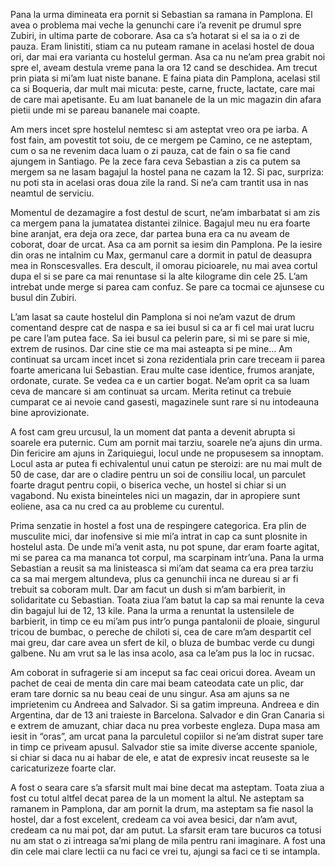 Pana la urma dimineata era pornit si Sebastian sa ramana in Pamplona. El avea o problema mai veche la genunchi care i’a revenit pe drumul spre Zubiri, in ultima parte de coborare. Asa ca s’a hotarat si el sa ia o zi de pauza. Eram linistiti, stiam ca nu puteam ramane in acelasi hostel de doua ori, dar mai era varianta cu hostelul german. Asa ca nu ne’am prea grabit noi spre el, aveam destula vreme pana la ora 12 cand se deschidea. Am trecut prin piata si mi’am luat niste banane. E faina piata din Pamplona, acelasi stil ca si Boqueria, dar mult mai micuta: peste, carne, fructe, lactate, care mai de care mai apetisante. Eu am luat bananele de la un mic magazin din afara pietii unde mi se pareau bananele mai coapte.

Am mers incet spre hostelul nemtesc si am asteptat vreo ora pe iarba. A fost fain, am povestit tot soiu, de ce mergem pe Camino, ce ne asteptam, cum o sa ne revenim daca luam o zi pauza, cat de fain o sa fie cand ajungem in Santiago. Pe la zece fara ceva Sebastian a zis ca putem sa mergem sa ne lasam bagajul la hostel pana ne cazam la 12. Si pac, surpriza: nu poti sta in acelasi oras doua zile la rand. Si ne’a cam trantit usa in nas neamtul de serviciu.

Momentul de dezamagire a fost destul de scurt, ne’am imbarbatat si am zis ca mergem pana la jumatatea distantei zilnice. Bagajul meu nu era foarte bine aranjat, era deja ora zece, dar partea buna era ca nu aveam de coborat, doar de urcat. Asa ca am pornit sa iesim din Pamplona. Pe la iesire din oras ne intalnim cu Max, germanul care a dormit in patul de deasupra mea in Ronscesvalles. Era descult, il omorau picioarele, nu mai avea cortul dupa el si se pare ca mai renuntase si la alte kilograme din cele 25. L’am intrebat unde merge si parea cam confuz. Se pare ca tocmai ce ajunsese cu busul din Zubiri.

L’am lasat sa caute hostelul din Pamplona si noi ne’am vazut de drum comentand despre cat de naspa e sa iei busul si ca ar fi cel mai urat lucru pe care l’am putea face. Sa iei busul ca pelerin pare, si mi se pare si mie, extrem de rusinos. Dar cine stie ce ma mai asteapta si pe mine… Am continuat sa urcam incet incet si zona rezidentiala prin care treceam ii parea foarte americana lui Sebastian. Erau multe case identice, frumos aranjate, ordonate, curate. Se vedea ca e un cartier bogat. Ne’am oprit ca sa luam ceva de mancare si am continuat sa urcam. Merita retinut ca trebuie cumparat ce ai nevoie cand gasesti, magazinele sunt rare si nu intodeauna bine aprovizionate.

A fost cam greu urcusul, la un moment dat panta a devenit abrupta si soarele era puternic. Cum am pornit mai tarziu, soarele ne’a ajuns din urma. Din fericire am ajuns in Zariquiegui, locul unde ne propusesem sa innoptam. Locul asta ar putea fi echivalentul unui catun pe steroizi: are nu mai mult de 50 de case, dar are o cladire pentru un soi de consiliu local, un parculet foarte dragut pentru copii, o biserica veche, un hostel si chiar si un vagabond. Nu exista bineinteles nici un magazin, dar in apropiere sunt eoliene, asa ca nu cred ca au probleme cu curentul.

Prima senzatie in hostel a fost una de respingere categorica. Era plin de musculite mici, dar inofensive si mie mi’a intrat in cap ca sunt plosnite in hostelul asta. De unde mi’a venit asta, nu pot spune, dar eram foarte agitat, mi se parea ca ma mananca tot corpul, ma scarpinam intr’una. Pana la urma Sebastian a reusit sa ma linisteasca si mi’am dat seama ca era prea tarziu ca sa mai mergem altundeva, plus ca genunchii inca ne dureau si ar fi trebuit sa coboram mult. Dar am facut un dush si m’am barbierit, in solidaritate cu Sebastian. Toata ziua l’am batut la cap sa mai renunte la ceva din bagajul lui de 12, 13 kile. Pana la urma a renuntat la ustensilele de barbierit, in timp ce eu mi’am pus intr’o punga pantalonii de ploaie, singurul tricou de bumbac, o pereche de chiloti si, cea de care m’am despartit cel mai greu, dar care avea un sfert de kil, o bluza de bumbac verde cu dungi galbene. Nu am vrut sa le las insa acolo, asa ca le’am pus la loc in rucsac.

Am coborat in sufragerie si am inceput sa fac ceai oricui dorea. Aveam un pachet de ceai de menta din care mai beam cateodata cate un plic, dar eram tare dornic sa nu beau ceai de unu singur. Asa am ajuns sa ne imprietenim cu Andreea and Salvador. Si sa gatim impreuna. Andreea e din Argentina, dar de 13 ani traieste in Barcelona. Salvador e din Gran Canaria si e extrem de amuzant, chiar daca nu prea vorbeste engleza. Dupa masa am iesit in “oras”, am urcat pana la parculetul copiilor si ne’am distrat super tare in timp ce priveam apusul. Salvador stie sa imite diverse accente spaniole, si chiar si daca nu ai habar de ele, e atat de expresiv incat reuseste sa le caricaturizeze foarte clar.

A fost o seara care s’a sfarsit mult mai bine decat ma asteptam. Toata ziua a fost cu totul altfel decat parea de la un moment la altul. Ne asteptam sa ramanem in Pamplona, dar am pornit la drum, ma asteptam sa fie nasol la hostel, dar a fost excelent, credeam ca voi avea besici, dar n’am avut, credeam ca nu mai pot, dar am putut. La sfarsit eram tare bucuros ca totusi nu am stat o zi intreaga sa’mi plang de mila pentru rani imaginare. A fost una din cele mai clare lectii ca nu faci ce vrei tu, ajungi sa faci ce ti se intampla.
